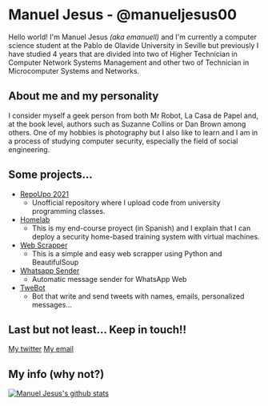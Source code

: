 # Manuel Jesus - @manueljesus00
Hello world! I'm Manuel Jesus *(aka emanuell)* and I'm currently a computer science student at the Pablo de Olavide University in Seville but previously I have studied 4 years that are divided into two of Higher Technician in Computer Network Systems Management and other two of Technician in Microcomputer Systems and Networks.

## About me and my personality
I consider myself a geek person from both Mr Robot, La Casa de Papel and, at the book level, authors such as Suzanne Collins or Dan Brown among others. One of my hobbies is photography but I also like to learn and I am in a process of studying computer security, especially the field of social engineering.

## Some projects...
- [RepoUpo 2021](https://github.com/manueljesus00/repoupo2021)
  - Unofficial repository where I upload code from university programming classes.
- [Homelab](https://github.com/manueljesus00/homelab)
  - This is my end-course proyect (in Spanish) and I explain that I can deploy a security home-based training system with virtual machines.
- [Web Scrapper](https://github.com/manueljesus00/web_scrapper)
  - This is a simple and easy web scrapper using Python and BeautifulSoup
- [Whatsapp Sender](https://github.com/manueljesus00/whatsapp_sender)
  - Automatic message sender for WhatsApp Web
- [TweBot](https://github.com/manueljesus00/TweBot.py)
  - Bot that write and send tweets with names, emails, personalized messages...

## Last but not least... Keep in touch!!
[My twitter](https://twitter.com/_manueljesus00)
[My email](mailto:fm.manueljesus00@protonmail.com)

## My info (why not?)
[![Manuel Jesus's github stats](https://github-readme-stats.vercel.app/api?username=manueljesus000)](https://github.com/anuraghazra/github-readme-stats)
